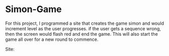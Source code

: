 # Simon-Game

For this project, I programmed a site that creates the game simon and would increment level as the user progresses.
if the user gets a sequence wrong, then the screen would flash red and end the game. This will also start the game all over
for a new round to commence. 

Site: 
